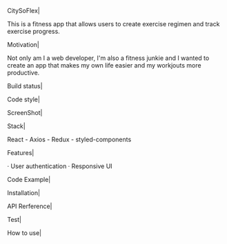 CitySoFlex|

This is a fitness app that allows users to create exercise regimen and track exercise progress.

Motivation|

Not only am I a web developer, I'm also a fitness junkie and I wanted to create an app that makes my own life easier and my workjouts more productive.

Build status|

Code style|

ScreenShot|

Stack|

React - Axios - Redux - styled-components 

Features|

· User authentication
· Responsive UI

Code Example|

Installation|

API Rerference|

Test|

How to use|




